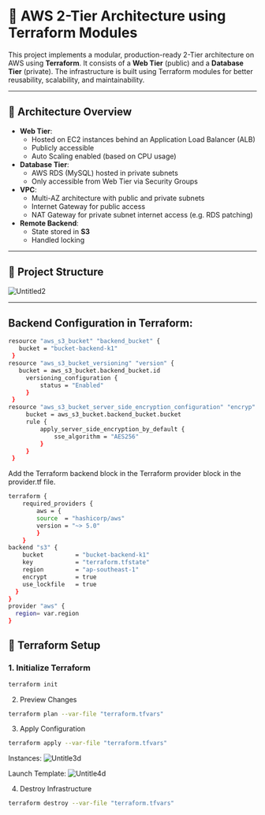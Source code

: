 # 🚀 AWS 2-Tier Architecture using Terraform Modules

This project implements a modular, production-ready 2-Tier architecture on AWS using **Terraform**. It consists of a **Web Tier** (public) and a **Database Tier** (private). The infrastructure is built using Terraform modules for better reusability, scalability, and maintainability.

---

## 📌 Architecture Overview

- **Web Tier**:
  - Hosted on EC2 instances behind an Application Load Balancer (ALB)
  - Publicly accessible
  - Auto Scaling enabled (based on CPU usage)
- **Database Tier**:
  - AWS RDS (MySQL) hosted in private subnets
  - Only accessible from Web Tier via Security Groups
- **VPC**:
  - Multi-AZ architecture with public and private subnets
  - Internet Gateway for public access
  - NAT Gateway for private subnet internet access (e.g. RDS patching)
- **Remote Backend**:
  - State stored in **S3**
  - Handled locking
---

## 🧱 Project Structure

![Untitled2](https://github.com/user-attachments/assets/a6d2a3f6-08a8-4785-a690-08b1575fd225)


---
## Backend Configuration in Terraform:
```bash
resource "aws_s3_bucket" "backend_bucket" {
   bucket = "bucket-backend-k1"
 }
resource "aws_s3_bucket_versioning" "version" {
   bucket = aws_s3_bucket.backend_bucket.id
     versioning_configuration {
         status = "Enabled"
     }
 }
resource "aws_s3_bucket_server_side_encryption_configuration" "encryp" {
     bucket = aws_s3_bucket.backend_bucket.bucket
     rule {
         apply_server_side_encryption_by_default {
             sse_algorithm = "AES256"
         }
     }
 }
```
Add the Terraform backend block in the Terraform provider block in the provider.tf file.
```bash
terraform {
    required_providers {
        aws = {
        source  = "hashicorp/aws"
        version = "~> 5.0"
        }
    }
backend "s3" {
    bucket         = "bucket-backend-k1"
    key            = "terraform.tfstate"
    region         = "ap-southeast-1"
    encrypt        = true
    use_lockfile   = true
  }
}
provider "aws" {
  region= var.region
}
```

## 🔧 Terraform Setup

### 1. Initialize Terraform

```bash
terraform init
```
2. Preview Changes
```bash
terraform plan --var-file "terraform.tfvars"
```
3. Apply Configuration
```bash
terraform apply --var-file "terraform.tfvars"
```
Instances:
![Untitle3d](https://github.com/user-attachments/assets/1ae8f993-ec3d-485b-8e9c-545e84e97b68)

Launch Template:
![Untitle4d](https://github.com/user-attachments/assets/7ec1766e-fa65-447a-8cf8-481096ccd9ae)

4. Destroy Infrastructure
```bash
terraform destroy --var-file "terraform.tfvars"
```

